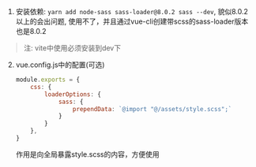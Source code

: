 1. 安装依赖: `yarn add node-sass sass-loader@8.0.2 sass --dev`, 貌似8.0.2以上的会出问题, 使用不了，并且通过vue-cli创建带scss的sass-loader版本也是8.0.2
> 注: vite中使用必须安装到dev下
2. vue.config.js中的配置(可选)

   ```js
   module.exports = {
       css: {
           loaderOptions: {
               sass: {
                   prependData: `@import "@/assets/style.scss";`
               }
           }
       },
   }
   
   ```

   作用是向全局暴露style.scss的内容，方便使用



